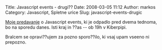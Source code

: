 Title: Javascript events - drugi??
Date: 2008-03-05 11:12
Author: markos
Category: Javascript, Spletne urice
Slug: javascript-events-drugic

[Moje predavanje](http://markos.gaivo.net/blog/?p=248 "Prejšnja najava")
o Javascript events, ki je odpadlo pred dvema tednoma, bo na sporedu
danes. Isti kraj in ??as -- ob 19h v Kiberpipi.

Bralcem se opravi??ujem za pozno sporo??ilo, ki vsaj upam vseeno ni
prepozno.

